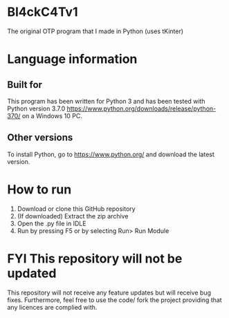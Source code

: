 # Bl4ckC4Tv1
The original OTP program that I made in Python (uses tKinter)
# Language information 
## Built for
This program has been written for Python 3 and has been tested with 
Python version 3.7.0 https://www.python.org/downloads/release/python-370/ 
on a Windows 10 PC. 
## Other versions
To install Python, go to https://www.python.org/ and download the latest version. 
# How to run
1. Download or clone this GitHub repository 
2. (If downloaded) Extract the zip archive
3. Open the .py file in IDLE
4. Run by pressing F5 or by selecting Run> Run Module
# FYI This repository will not be updated 
This repository will not receive any feature updates but will receive bug fixes. Furthermore, feel free to use the code/ fork the project providing that any licences are complied with. 
